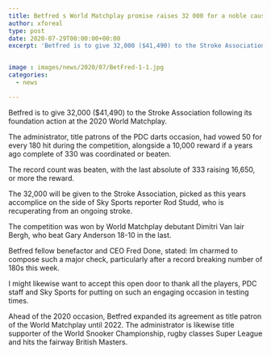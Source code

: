 ```yaml
---
title: Betfred s World Matchplay promise raises 32 000 for a noble cause Stroke Association
author: xforeal 
type: post
date: 2020-07-29T00:00:00+00:00
excerpt: 'Betfred is to give 32,000 ($41,490) to the Stroke Association following its foundation action at the 2020 World Matchplay '


image : images/news/2020/07/BetFred-1-1.jpg
categories:
  - news

---
```

Betfred is to give 32,000 ($41,490) to the Stroke Association following its foundation action at the 2020 World Matchplay. 

The administrator, title patrons of the PDC darts occasion, had vowed 50 for every 180 hit during the competition, alongside a 10,000 reward if a years ago complete of 330 was coordinated or beaten. 

The record count was beaten, with the last absolute of 333 raising 16,650, or more the reward. 

The 32,000 will be given to the Stroke Association, picked as this years accomplice on the side of Sky Sports reporter Rod Studd, who is recuperating from an ongoing stroke. 

The competition was won by World Matchplay debutant Dimitri Van lair Bergh, who beat Gary Anderson 18-10 in the last. 

Betfred fellow benefactor and CEO Fred Done, stated: Im charmed to compose such a major check, particularly after a record breaking number of 180s this week. 

I might likewise want to accept this open door to thank all the players, PDC staff and Sky Sports for putting on such an engaging occasion in testing times. 

Ahead of the 2020 occasion, Betfred expanded its agreement as title patron of the World Matchplay until 2022. The administrator is likewise title supporter of the World Snooker Championship, rugby classes Super League and hits the fairway British Masters.